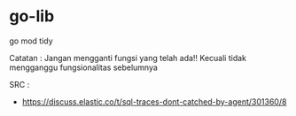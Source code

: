# go-lib

go mod tidy

Catatan : Jangan mengganti fungsi yang telah ada!! Kecuali tidak mengganggu fungsionalitas sebelumnya


SRC :

-   https://discuss.elastic.co/t/sql-traces-dont-catched-by-agent/301360/8